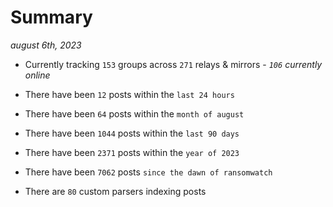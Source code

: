 
# Summary
_august 6th, 2023_

- Currently tracking `153` groups across `271` relays & mirrors - _`106` currently online_

- There have been `12` posts within the `last 24 hours`

- There have been `64` posts within the `month of august`

- There have been `1044` posts within the `last 90 days`

- There have been `2371` posts within the `year of 2023`

- There have been `7062` posts `since the dawn of ransomwatch`

- There are `80` custom parsers indexing posts
